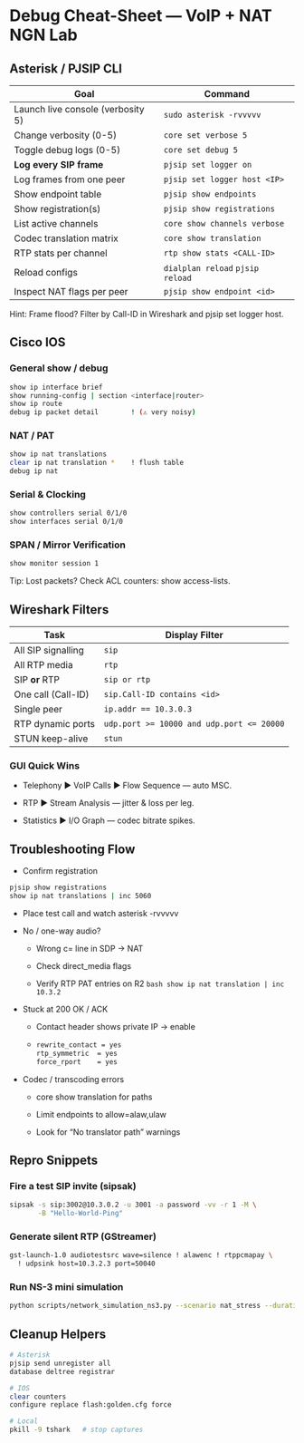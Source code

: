 # Debug Cheat-Sheet — VoIP + NAT NGN Lab

## Asterisk / PJSIP CLI

| Goal                              | Command                            |
| --------------------------------- | ---------------------------------- |
| Launch live console (verbosity 5) | `sudo asterisk -rvvvvv`            |
| Change verbosity (0-5)            | `core set verbose 5`               |
| Toggle debug logs (0-5)           | `core set debug 5`                 |
| **Log every SIP frame**           | `pjsip set logger on`              |
| Log frames from one peer          | `pjsip set logger host <IP>`       |
| Show endpoint table               | `pjsip show endpoints`             |
| Show registration(s)              | `pjsip show registrations`         |
| List active channels              | `core show channels verbose`       |
| Codec translation matrix          | `core show translation`            |
| RTP stats per channel             | `rtp show stats <CALL-ID>`         |
| Reload configs                    | `dialplan reload`   `pjsip reload` |
| Inspect NAT flags per peer        | `pjsip show endpoint <id>`         |

Hint: Frame flood? Filter by Call-ID in Wireshark and pjsip set logger host.

## Cisco IOS

### General show / debug
```bash
show ip interface brief
show running-config | section <interface|router>
show ip route
debug ip packet detail        ! (⚠ very noisy)
```

### NAT / PAT
```bash
show ip nat translations
clear ip nat translation *    ! flush table
debug ip nat
```

### Serial & Clocking
```bash
show controllers serial 0/1/0
show interfaces serial 0/1/0
```

### SPAN / Mirror Verification
```bash
show monitor session 1
```

Tip: Lost packets? Check ACL counters: show access-lists.

## Wireshark Filters

| Task               | Display Filter                            |
| ------------------ | ----------------------------------------- |
| All SIP signalling | `sip`                                     |
| All RTP media      | `rtp`                                     |
| SIP **or** RTP     | `sip or rtp`                              |
| One call (Call-ID) | `sip.Call-ID contains <id>`               |
| Single peer        | `ip.addr == 10.3.0.3`                     |
| RTP dynamic ports  | `udp.port >= 10000 and udp.port <= 20000` |
| STUN keep-alive    | `stun`                                    |

### GUI Quick Wins

- Telephony ▶ VoIP Calls ▶ Flow Sequence — auto MSC.

- RTP ▶ Stream Analysis — jitter & loss per leg.

- Statistics ▶ I/O Graph — codec bitrate spikes.

## Troubleshooting Flow

- Confirm registration
```bash
pjsip show registrations
show ip nat translations | inc 5060
```
- Place test call and watch asterisk -rvvvvv
- No / one-way audio?
  - Wrong c= line in SDP → NAT

  - Check direct_media flags

  - Verify RTP PAT entries on R2 ```bash show ip nat translation | inc 10.3.2 ```

- Stuck at 200 OK / ACK
  - Contact header shows private IP → enable
   - ```bash
     rewrite_contact = yes
     rtp_symmetric  = yes
     force_rport    = yes
     ```
- Codec / transcoding errors
   - core show translation for paths

   - Limit endpoints to allow=alaw,ulaw

   - Look for “No translator path” warnings


## Repro Snippets

### Fire a test SIP invite (sipsak)

```bash
sipsak -s sip:3002@10.3.0.2 -u 3001 -a password -vv -r 1 -M \
       -B "Hello-World-Ping"
```

### Generate silent RTP (GStreamer)

```bash
gst-launch-1.0 audiotestsrc wave=silence ! alawenc ! rtppcmapay \
  ! udpsink host=10.3.2.3 port=50040
```
### Run NS-3 mini simulation
```bash
python scripts/network_simulation_ns3.py --scenario nat_stress --duration 60
```

## Cleanup Helpers

```bash
# Asterisk
pjsip send unregister all
database deltree registrar

# IOS
clear counters
configure replace flash:golden.cfg force

# Local
pkill -9 tshark   # stop captures
```
